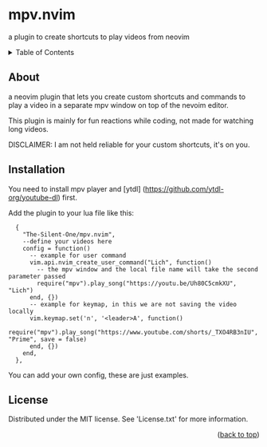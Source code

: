 # mpv.nvim
a plugin to create shortcuts to play videos from neovim


<!-- TABLE OF CONTENTS -->
<details>
  <summary>Table of Contents</summary>
  <ol>
    <li>
      <a href="#about">About</a>
    </li>
    <li>
        <a href="#installation">Installation</a>
    </li>
    <li>
        <a href="#to-do">To-do</a>
    </li>
    <li>
        <a href="#license">License</a>
    </li>
  </ol>
</details>

## About

a neovim plugin that lets you create custom shortcuts and commands to play a video in a separate mpv window on top of the nevoim editor.

This plugin is mainly for fun reactions while coding, not made for watching long videos.

DISCLAIMER: I am not held reliable for your custom shortcuts, it's on you.


## Installation

You need to install mpv player and [ytdl] (https://github.com/ytdl-org/youtube-dl) first.

Add the plugin to your lua file like this:

```
  {
    "The-Silent-One/mpv.nvim",
    --define your videos here
    config = function()
      -- example for user command
      vim.api.nvim_create_user_command("Lich", function()
        -- the mpv window and the local file name will take the second parameter passed
        require("mpv").play_song("https://youtu.be/Uh80C5cmkXU", "Lich")
      end, {})
      -- example for keymap, in this we are not saving the video locally
      vim.keymap.set('n', '<leader>A', function()
        require("mpv").play_song("https://www.youtube.com/shorts/_TXO4RB3nIU", "Prime", save = false)
      end, {})
    end,
  },
```
You can add your own config, these are just examples.

## License

Distributed under the MIT license. See 'License.txt' for more information.

<p align="right">(<a href="#readme-top">back to top</a>)</p>
